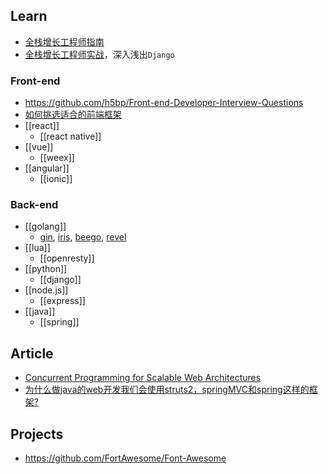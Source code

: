 ## Learn
- [全栈增长工程师指南](http://growth.phodal.com/)
- [全栈增长工程师实战](http://growth-in-action.phodal.com/)，深入浅出`Django`

### Front-end
- https://github.com/h5bp/Front-end-Developer-Interview-Questions
- [如何挑选适合的前端框架](https://github.com/RubyLouvre/agate/issues/8#issuecomment-99820791)
- [[react]]
    - [[react native]]
- [[vue]]
    - [[weex]]
- [[angular]]
    - [[ionic]]

### Back-end
- [[golang]]
    - [gin](https://github.com/gin-gonic/gin), [iris](https://github.com/kataras/iris), [beego](https://github.com/astaxie/beego), [revel](https://github.com/revel/revel)
- [[lua]]
    - [[openresty]]
- [[python]]
    - [[django]]
- [[node.js]]
    - [[express]]
- [[java]]
    - [[spring]]

## Article
- [Concurrent Programming for Scalable Web Architectures](http://berb.github.io/diploma-thesis/original/) 
- [为什么做java的web开发我们会使用struts2，springMVC和spring这样的框架?](https://github.com/RubyLouvre/agate/issues/8)

## Projects 
- https://github.com/FortAwesome/Font-Awesome
